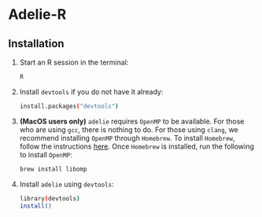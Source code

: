 # Adelie-R

## Installation

1. Start an R session in the terminal:
    ```bash
    R
    ```

2. Install `devtools` if you do not have it already:
    ```bash
    install.packages("devtools")
    ```

3. __(MacOS users only)__ `adelie` requires `OpenMP` to be available.
    For those who are using `gcc`, there is nothing to do.
    For those using `clang`, we recommend installing `OpenMP` through `Homebrew`.
    To install `Homebrew`, follow the instructions 
    [here](https://brew.sh/).
    Once `Homebrew` is installed, run the following to install `OpenMP`:
    ```bash
    brew install libomp
    ```

4. Install `adelie` using `devtools`:
    ```bash
    library(devtools)
    install()
    ```